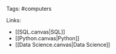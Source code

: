 Tags: #computers 

Links:

- [[SQL.canvas|SQL]]
- [[Python.canvas|Python]]
- [[Data Science.canvas|Data Science]]




